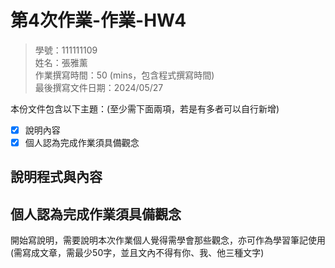 # 第4次作業-作業-HW4
>
>學號：111111109
><br />
>姓名：張雅薰
><br />
>作業撰寫時間：50 (mins，包含程式撰寫時間)
><br />
>最後撰寫文件日期：2024/05/27
>

本份文件包含以下主題：(至少需下面兩項，若是有多者可以自行新增)
- [x] 說明內容
- [x] 個人認為完成作業須具備觀念

## 說明程式與內容

## 個人認為完成作業須具備觀念

開始寫說明，需要說明本次作業個人覺得需學會那些觀念，亦可作為學習筆記使用 (需寫成文章，需最少50字，並且文內不得有你、我、他三種文字)